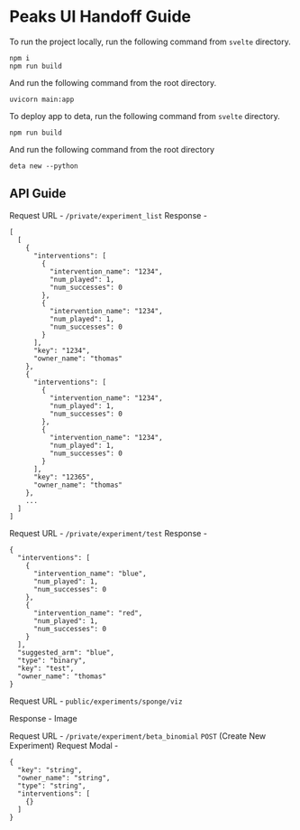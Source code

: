 # Peaks UI Handoff Guide

To run the project locally, run the following command from `svelte` directory.
```shell
npm i
npm run build
```
And run the following command from the root directory.
```shell
uvicorn main:app
```

To deploy app to deta, run the following command from `svelte` directory.
```shell
npm run build
```
And run the following command from the root directory
```shell
deta new --python
```

## API Guide
Request URL -
`/private/experiment_list`
Response - 
```
[
  [
    {
      "interventions": [
        {
          "intervention_name": "1234",
          "num_played": 1,
          "num_successes": 0
        },
        {
          "intervention_name": "1234",
          "num_played": 1,
          "num_successes": 0
        }
      ],
      "key": "1234",
      "owner_name": "thomas"
    },
    {
      "interventions": [
        {
          "intervention_name": "1234",
          "num_played": 1,
          "num_successes": 0
        },
        {
          "intervention_name": "1234",
          "num_played": 1,
          "num_successes": 0
        }
      ],
      "key": "12365",
      "owner_name": "thomas"
    },
    ...
  ]
]
```

Request URL - `/private/experiment/test` 
Response - 
```
{
  "interventions": [
    {
      "intervention_name": "blue",
      "num_played": 1,
      "num_successes": 0
    },
    {
      "intervention_name": "red",
      "num_played": 1,
      "num_successes": 0
    }
  ],
  "suggested_arm": "blue",
  "type": "binary",
  "key": "test",
  "owner_name": "thomas"
}
```

Request URL - `public/experiments/sponge/viz`

Response - Image

Request URL - `/private/experiment/beta_binomial` `POST` (Create New Experiment)
Request Modal -
```
{
  "key": "string",
  "owner_name": "string",
  "type": "string",
  "interventions": [
    {}
  ]
}
```
